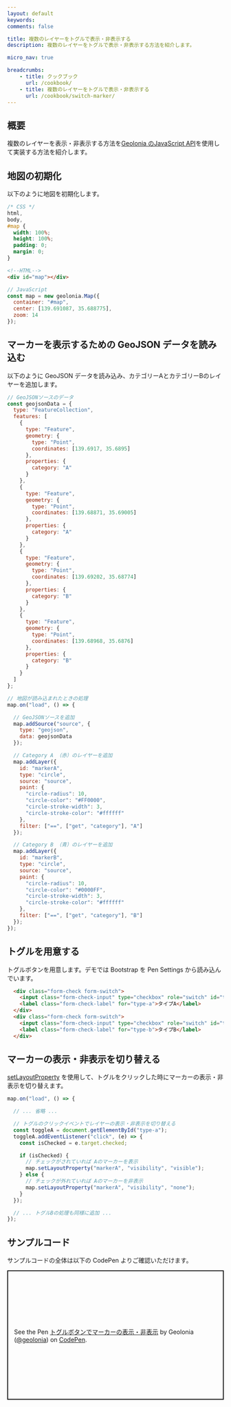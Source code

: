 ```yaml
---
layout: default
keywords:
comments: false

title: 複数のレイヤーをトグルで表示・非表示する
description: 複数のレイヤーをトグルで表示・非表示する方法を紹介します。

micro_nav: true

breadcrumbs:
    - title: クックブック
      url: /cookbook/
    - title: 複数のレイヤーをトグルで表示・非表示する
      url: /cookbook/switch-marker/
---
```


## 概要

複数のレイヤーを表示・非表示する方法を[Geolonia のJavaScript API](https://docs.geolonia.com/embed-api/javascript/)を使用して実装する方法を紹介します。

## 地図の初期化

以下のように地図を初期化します。

```css
/* CSS */
html,
body,
#map {
  width: 100%;
  height: 100%;
  padding: 0;
  margin: 0;
}
```

```html
<!--HTML-->
<div id="map"></div>
```

```js
// JavaScript
const map = new geolonia.Map({
  container: "#map",
  center: [139.691087, 35.688775],
  zoom: 14
});
```

## マーカーを表示するための GeoJSON データを読み込む

以下のように GeoJSON データを読み込み、カテゴリーAとカテゴリーBのレイヤーを追加します。

```js
// GeoJSONソースのデータ
const geojsonData = {
  type: "FeatureCollection",
  features: [
    {
      type: "Feature",
      geometry: {
        type: "Point",
        coordinates: [139.6917, 35.6895]
      },
      properties: {
        category: "A"
      }
    },
    {
      type: "Feature",
      geometry: {
        type: "Point",
        coordinates: [139.68871, 35.69005]
      },
      properties: {
        category: "A"
      }
    },
    {
      type: "Feature",
      geometry: {
        type: "Point",
        coordinates: [139.69202, 35.68774]
      },
      properties: {
        category: "B"
      }
    },
    {
      type: "Feature",
      geometry: {
        type: "Point",
        coordinates: [139.68968, 35.6876]
      },
      properties: {
        category: "B"
      }
    }
  ]
};

// 地図が読み込まれたときの処理
map.on("load", () => {

  // GeoJSONソースを追加
  map.addSource("source", {
    type: "geojson",
    data: geojsonData
  });

  // Category A （赤）のレイヤーを追加
  map.addLayer({
    id: "markerA",
    type: "circle",
    source: "source",
    paint: {
      "circle-radius": 10,
      "circle-color": "#FF0000",
      "circle-stroke-width": 3,
      "circle-stroke-color": "#ffffff"
    },
    filter: ["==", ["get", "category"], "A"]
  });

  // Category B （青）のレイヤーを追加
  map.addLayer({
    id: "markerB",
    type: "circle",
    source: "source",
    paint: {
      "circle-radius": 10,
      "circle-color": "#0000FF",
      "circle-stroke-width": 3,
      "circle-stroke-color": "#ffffff"
    },
    filter: ["==", ["get", "category"], "B"]
  });
});
```


## トグルを用意する

トグルボタンを用意します。デモでは Bootstrap を Pen Settings から読み込んでいます。

```html
  <div class="form-check form-switch">
    <input class="form-check-input" type="checkbox" role="switch" id="type-a" checked>
    <label class="form-check-label" for="type-a">タイプA</label>
  </div>
  <div class="form-check form-switch">
    <input class="form-check-input" type="checkbox" role="switch" id="type-b" checked>
    <label class="form-check-label" for="type-b">タイプB</label>
  </div>
```


## マーカーの表示・非表示を切り替える

[setLayoutProperty](https://maplibre.org/maplibre-gl-js/docs/API/classes/Map/#setlayoutproperty) を使用して、トグルをクリックした時にマーカーの表示・非表示を切り替えます。

```js
map.on("load", () => {

  // ... 省略 ...

  // トグルのクリックイベントでレイヤーの表示・非表示を切り替える
  const toggleA = document.getElementById("type-a");
  toggleA.addEventListener("click", (e) => {
    const isChecked = e.target.checked;

    if (isChecked) {
      // チェックがされていれば Aのマーカーを表示
      map.setLayoutProperty("markerA", "visibility", "visible");
    } else {
      // チェックが外れていれば Aのマーカーを非表示
      map.setLayoutProperty("markerA", "visibility", "none");
    }
  });

  // ... トグルBの処理も同様に追加 ...
});
```

## サンプルコード

サンプルコードの全体は以下の CodePen よりご確認いただけます。

<p class="codepen" data-height="300" data-default-tab="js,result" data-slug-hash="XWwNwvB" data-pen-title="トグルボタンでマーカーの表示・非表示" data-user="geolonia" style="height: 300px; box-sizing: border-box; display: flex; align-items: center; justify-content: center; border: 2px solid; margin: 1em 0; padding: 1em;">
  <span>See the Pen <a href="https://codepen.io/geolonia/pen/XWwNwvB">
  トグルボタンでマーカーの表示・非表示</a> by Geolonia (<a href="https://codepen.io/geolonia">@geolonia</a>)
  on <a href="https://codepen.io">CodePen</a>.</span>
</p>
<script async src="https://cpwebassets.codepen.io/assets/embed/ei.js"></script>

